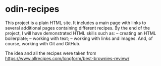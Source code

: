 # odin-recipes
This project is a plain HTML site.
It includes a main page with links to several additional pages containing different recipes.
By the end of the project, I will have demonstrated HTML skills such as:
– creating an HTML boilerplate;
– working with text;
– working with links and images.
And, of course, working with Git and GitHub.

The idea and all the recipes were taken from https://www.allrecipes.com/longform/best-brownies-review/